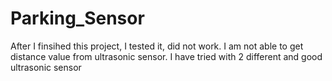 # Parking_Sensor
After I finsihed this project, I tested it, did not work. I am not able to get distance value from ultrasonic sensor. I have tried with 2 different and good ultrasonic sensor
